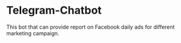 # Telegram-Chatbot
This bot that can provide report on Facebook daily ads for different marketing campaign.
